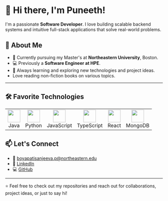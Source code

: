 # 👋 Hi there, I'm Puneeth!

I'm a passionate **Software Developer**. I love building scalable backend systems and intuitive full-stack applications that solve real-world problems.

## 🚀 About Me

- 🔭 Currently pursuing my Master's at **Northeastern University**, Boston.
- 💻 Previously a **Software Engineer at HPE**.
- 🌱 Always learning and exploring new technologies and project ideas.
- Love reading non-fiction books on various topics.

---

## 🛠️ Favorite Technologies

<table>
  <tr>
    <td align="center"><img src="https://cdn.jsdelivr.net/gh/devicons/devicon/icons/java/java-original.svg" width="40" /><br>Java</td>
    <td align="center"><img src="https://cdn.jsdelivr.net/gh/devicons/devicon/icons/python/python-original.svg" width="40" /><br>Python</td>
    <td align="center"><img src="https://cdn.jsdelivr.net/gh/devicons/devicon/icons/javascript/javascript-original.svg" width="40" /><br>JavaScript</td>
    <td align="center"><img src="https://cdn.jsdelivr.net/gh/devicons/devicon/icons/typescript/typescript-original.svg" width="40" /><br>TypeScript</td>
    <td align="center"><img src="https://cdn.jsdelivr.net/gh/devicons/devicon/icons/react/react-original.svg" width="40" /><br>React</td>
    <td align="center"><img src="https://cdn.jsdelivr.net/gh/devicons/devicon/icons/mongodb/mongodb-original.svg" width="40" /><br>MongoDB</td>
  </tr>
</table>




## 📫 Let's Connect

- 📧 [boyapatisanjeeva.p@northeastern.edu](mailto:boyapatisanjeeva.p@northeastern.edu)  
- 🔗 [LinkedIn](https://linkedin.com/in/b-s-puneeth)  
- 💻 [GitHub](https://github.com/puneeth-bs)

---

⭐ Feel free to check out my repositories and reach out for collaborations, project ideas, or just to say hi!

